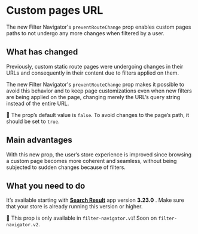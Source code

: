 # Custom pages URL

The new Filter Navigator's `preventRouteChange` prop enables custom pages paths to not undergo any more changes when filtered by a user.

## What has changed

Previously, custom static route pages were undergoing changes in their URLs and consequently in their content due to filters applied on them.

The new Filter Navigator's  `preventRouteChange` prop makes it possible to avoid this behavior and to keep page customizations even when new filters are being applied on the page, changing merely the URL’s query string instead of the entire URL.

:eyes: The prop’s default value is `false`. To avoid changes to the page’s path, it should be set to `true`.

## Main advantages

With this new prop, the user’s store experience is improved since browsing a custom page becomes more coherent and seamless, without being subjected to sudden changes because of filters.

## What you need to do

It’s available starting with [**Search Result**](https://github.com/vtex-apps/search-result) app version **3.23.0** . Make sure that your store is already running this version or higher.

:eyes: This prop is only available in `filter-navigator.v1`! Soon on `filter-navigator.v2`.
